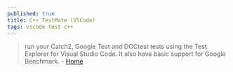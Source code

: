 ```yaml
---
published: true
title: C++ TestMate (VSCode)
tags: vscode test c++
---
```

>  run your Catch2, Google Test and DOCtest tests using the Test Explorer for Visual Studio Code. It also have basic support for Google Benchmark. - [Home](https://github.com/matepek/vscode-catch2-test-adapter)
